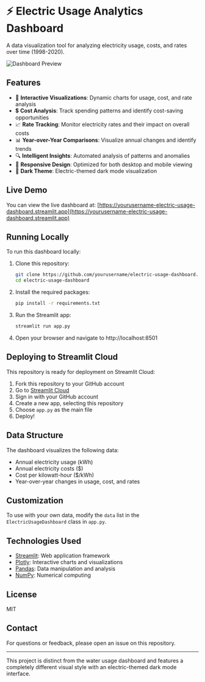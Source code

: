 # ⚡ Electric Usage Analytics Dashboard

A data visualization tool for analyzing electricity usage, costs, and rates over time (1998-2020).

![Dashboard Preview](https://github.com/yourusername/electric-usage-dashboard/assets/preview.png)

## Features

- 🔌 **Interactive Visualizations**: Dynamic charts for usage, cost, and rate analysis
- 💲 **Cost Analysis**: Track spending patterns and identify cost-saving opportunities
- 📈 **Rate Tracking**: Monitor electricity rates and their impact on overall costs
- 📊 **Year-over-Year Comparisons**: Visualize annual changes and identify trends
- 🔍 **Intelligent Insights**: Automated analysis of patterns and anomalies
- 📱 **Responsive Design**: Optimized for both desktop and mobile viewing
- 🌙 **Dark Theme**: Electric-themed dark mode visualization

## Live Demo

You can view the live dashboard at: [https://yourusername-electric-usage-dashboard.streamlit.app](https://yourusername-electric-usage-dashboard.streamlit.app)

## Running Locally

To run this dashboard locally:

1. Clone this repository:
   ```bash
   git clone https://github.com/yourusername/electric-usage-dashboard.git
   cd electric-usage-dashboard
   ```

2. Install the required packages:
   ```bash
   pip install -r requirements.txt
   ```

3. Run the Streamlit app:
   ```bash
   streamlit run app.py
   ```

4. Open your browser and navigate to http://localhost:8501

## Deploying to Streamlit Cloud

This repository is ready for deployment on Streamlit Cloud:

1. Fork this repository to your GitHub account
2. Go to [Streamlit Cloud](https://streamlit.io/cloud)
3. Sign in with your GitHub account
4. Create a new app, selecting this repository
5. Choose `app.py` as the main file
6. Deploy!

## Data Structure

The dashboard visualizes the following data:
- Annual electricity usage (kWh)
- Annual electricity costs ($)
- Cost per kilowatt-hour ($/kWh)
- Year-over-year changes in usage, cost, and rates

## Customization

To use with your own data, modify the `data` list in the `ElectricUsageDashboard` class in `app.py`.

## Technologies Used

- [Streamlit](https://streamlit.io/): Web application framework
- [Plotly](https://plotly.com/): Interactive charts and visualizations
- [Pandas](https://pandas.pydata.org/): Data manipulation and analysis
- [NumPy](https://numpy.org/): Numerical computing

## License

MIT

## Contact

For questions or feedback, please open an issue on this repository.

---

This project is distinct from the water usage dashboard and features a completely different visual style with an electric-themed dark mode interface.
